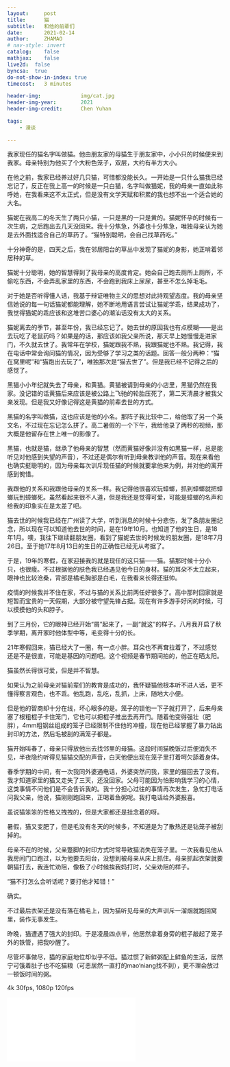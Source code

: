 ```yaml
---
layout:     post
title:      猫
subtitle:   和他的前辈们
date:       2021-02-14
author:     ZHAMAO
# nav-style: invert
catalog: 	false
mathjax: 	false
live2d:  false
byncsa:  true
do-not-show-in-index: true
timecost:   3 minutes

header-img: 			img/cat.jpg
header-img-year:        2021
header-img-credit:      Chen Yuhan

tags:
    - 漫谈

---
```


我家现任的猫名字叫做猫。他由朋友家的母猫生于朋友家中，小小只的时候便来到我家。母亲特别为他买了个大粉色笼子，双层，大约有半方大小。

在他之前，我家已经养过好几只猫，可惜都没能长久。一开始是一只什么猫我已经忘记了，反正在我上高一的时候是一只白猫，名字叫做猫妮，我的母亲一直如此称呼她，在我看来这不太正式，但是没有文学天赋和积累的我也想不出一个适合她的大名。

猫妮在我高二的冬天生了两只小猫，一只是黑的一只是黄的。猫妮怀孕的时候有一次生病，之后跑出去几天没回来。我十分焦急，外婆也十分焦急，唯独母亲认为她是去外面找适合自己的草药了。“猫特别聪明，会自己找草药吃。”

十分神奇的是，四天之后，我在邻居阳台的草丛中发现了猫妮的身影，她正啃着邻居种的草。

猫妮十分聪明，她的智慧得到了我母亲的高度肯定。她会自己跑去厕所上厕所，不偷吃东西，不会弄乱家里的东西，不会跑到我床上尿尿，甚至不怎么掉毛毛。

对于她是否听得懂人话，我基于辩证唯物主义的思想对此持观望态度。我的母亲坚信她说的每一句话猫妮都能理解，她不断地用语言尝试让猫妮学乖，结果成功了，我觉得猫妮的乖应该和这堆苦口婆心的潮汕话没有太大的关系。

猫妮离去的季节，甚至年份，我已经忘记了。她去世的原因我也有点模糊——是出去玩吃了老鼠药吗？如果是的话，那应该如我父亲所说，那天早上她慢慢走进家门，不久就去世了。我常年在学校，猫妮跟我不熟，我跟猫妮也不熟。我记得，我在电话中常会询问猫的情况，因为受够了学习之类的话题。回答一般分两种：“猫在窝里呢”和“猫跑出去玩了”，唯独那次是“猫去世了”。但是我已经不记得之后的感觉了。

黑猫小小年纪就失去了母亲，和黄猫。黄猫被请到母亲的小店里，黑猫仍然在我家。没记错的话黄猫后来应该是被公路上飞驰的轮胎压死了，第二天清晨才被我父亲发现。但是我又好像记得这是黄猫的前辈去世的方式。

黑猫的名字叫做猫，这也应该是他的小名。那阵子我比较中二，给他取了另一个英文名，不过现在忘记怎么拼了。高二暑假的一个下午，我给他录了两秒的视频，那大概是他留存在世上唯一的影像了。

黑猫，也就是猫，继承了他母亲的智慧（然而黄猫好像并没有如黑猫一样，总是能听见对他感到失望的声音），不过还是偶尔有听到母亲教训他的声音。现在来看他也确实挺聪明的，因为母亲每次训斥现任猫的时候就要拿他来为例，并对他的离开感到惋惜。

我跟他的关系和我跟他母亲的关系一样。我记得他很喜欢玩蟑螂，抓到蟑螂就把蟑螂玩到蟑螂死。虽然看起来很不人道，但是我还是觉得可爱，可能是蟑螂的名声和给我的印象实在是太差了吧。

猫去世的时候我已经在广州读了大学，听到消息的时候十分悲伤，发了条朋友圈纪念，所以现在可以知道他去世的时间，是在19年10月。也知道了他的生日，是18年1月。噢，我往下继续翻朋友圈，看到了猫妮去世的时候发的朋友圈，是18年7月26日。至于她17年8月13日的生日的正确性已经无从考据了。

于是，19年的寒假，在家迎接我的就是现任的这只猫——猫。猫那时候十分小只，也很瘦。不过根据他的肤色我已经遇见他今日的身材。猫的耳朵不太立起来，眼神也比较沧桑，背部是橘毛胸部是白毛，在我看来长得还挺帅。

疫情的时候我并不住在家，不过与猫的关系比前两任好很多了。高中那时回家就是短暂而宝贵的一天假期，大部分被守望先锋占据。现在有许多游手好闲的时候，可以摸摸他的头和脖子。

到了三月份，它的眼神已经开始“屑”起来了，一副“就这”的样子。八月我开启了秋季学期，离开家时他体型中等，毛变得十分的长。

21年寒假回来，猫已经大了一圈，有一点小胖。耳朵也不再耷拉着了，不过感觉还是不是很直，可能是基因的问题吧。这个视频是春节期间拍的，他正在晒太阳。

猫虽然长得很可爱，但是并不智慧。

如果认为之前母亲对猫前辈们的教育是成功的，我怀疑猫他根本听不进人话，更不懂得察言观色，也不乖。他乱跑，乱吃，乱抓，上床，随地大小便。

但是他的智商却十分在线，坏心眼多的是。笼子的锁他一下子就打开了，后来母亲塞了根粗棍子卡住笼门，它也可以把棍子推出去再开门。随着他变得强壮（肥胖），4mm粗钢丝组成的笼子已经限制不住他的冲撞，现在他已经掌握了暴力钻出封印的方法，然后毛被刮的满笼子都是。

猫开始叫春了，母亲只得放他出去找邻里的母猫。这段时间猫晚饭过后便消失不见，半夜隐约听得见猫猫交配的声音，白天他便出现在笼子里打着呵欠舔着身体。

春季学期的中间，有一次我同外婆通电话，外婆突然问我，家里的猫回去了没有。我才知道家里的猫又走失了三天，还没回家。父母可能因为怕影响我学习的心情，这类事情不问他们是不会告诉我的。我十分担心过往的事情再次发生，急忙打电话问我父亲，他说，猫刚刚跑回来，正喝着鱼粥呢。我打电话给外婆报喜。

虽说猫笨笨的性格又拽拽的，但是大家都还是挂念着的呀。

暑假，猫又变肥了，但是毛没有冬天的时候多，不知道是为了散热还是钻笼子被刮掉的。

母亲不在的时候，父亲蹩脚的封印方式时常导致猫消失在笼子里。一次我看见他从我房间门口跑过，以为他要去阳台，没想到被母亲从床上抓住。母亲抓起衣架就要朝猫打去，我连忙劝阻，像极了小时候挨我妈打时，父亲劝阻的样子。

“猫不打怎么会听话呢？要打他才知错！”

确实。

不过最后衣架还是没有落在橘毛上，因为猫听见母亲的大声训斥一溜烟就跑回窝里，装作无事发生。

昨晚，猫遭遇了强大的封印。于是凌晨四点半，他居然拿着身旁的棍子敲起了笼子外的铁管，把我吵醒了。

尽管坏事做尽，猫的家庭地位却似乎不低。猫过惯了新鲜粥配上鲜鱼的生活，居然宁可饿着肚子也不吃猫粮（可恶居然一直打的mao‘niang找不到），更不理会放过一顿饭时间的粥。

4k 30fps, 1080p 120fps

<div class="aspect-ratio">
    <iframe src="//player.bilibili.com/player.html?aid=291063543&bvid=BV1Nf4y1874b&cid=350593644&page=1" scrolling="no" border="0" frameborder="no" framespacing="0" allowfullscreen="true"> </iframe>
</div>
